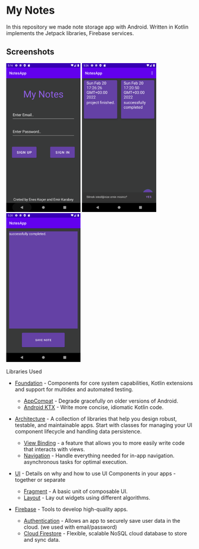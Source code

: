My Notes
=========
In this repository we made note storage app with Android. Written in Kotlin implements the Jetpack libraries, Firebase services.

Screenshots
-----------
<p float="left">
  <img src="screenshots/login.png" alt="signinAndSignup" width="200"/>
  <img src="screenshots/homepage.png" alt="homepage" width="200"/>
  <img src="screenshots/savenote.png" alt="addnote" width="200"/>
</p>

Libraries Used
* [Foundation][0] - Components for core system capabilities, Kotlin extensions and support for
  multidex and automated testing.
  * [AppCompat][1] - Degrade gracefully on older versions of Android.
  * [Android KTX][2] - Write more concise, idiomatic Kotlin code.
* [Architecture][10] - A collection of libraries that help you design robust, testable, and
  maintainable apps. Start with classes for managing your UI component lifecycle and handling data
  persistence.
  * [View Binding][11] - a feature that allows you to more easily write code that interacts with views.
  * [Navigation][14] - Handle everything needed for in-app navigation.
     asynchronous tasks for optimal execution.
* [UI][30] - Details on why and how to use UI Components in your apps - together or separate
  * [Fragment][34] - A basic unit of composable UI.
  * [Layout][35] - Lay out widgets using different algorithms.

* [Firebase](https://firebase.google.com/docs) - Tools to develop high-quality apps.
  * [Authentication](https://firebase.google.com/docs) - Allows an app to securely save user data in the cloud. (we used with email/password)
  * [Cloud Firestore](https://firebase.google.com/docs/firestore) - Flexible, scalable NoSQL cloud database to store and sync data.

[0]: https://developer.android.com/jetpack/components
[1]: https://developer.android.com/topic/libraries/support-library/packages#v7-appcompat
[2]: https://developer.android.com/kotlin/ktx
[10]: https://developer.android.com/jetpack/arch/
[11]: https://developer.android.com/topic/libraries/view-binding
[14]: https://developer.android.com/topic/libraries/architecture/navigation/
[30]: https://developer.android.com/guide/topics/ui
[34]: https://developer.android.com/guide/components/fragments
[35]: https://developer.android.com/guide/topics/ui/declaring-layout
